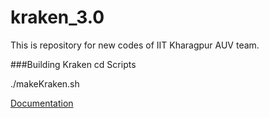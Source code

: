 kraken_3.0
==========

This is repository for new codes of IIT Kharagpur AUV team. 

###Building Kraken
cd Scripts

./makeKraken.sh

[Documentation](https://github.com/iit-kgp-auv-team/kraken_3.0/wiki)
